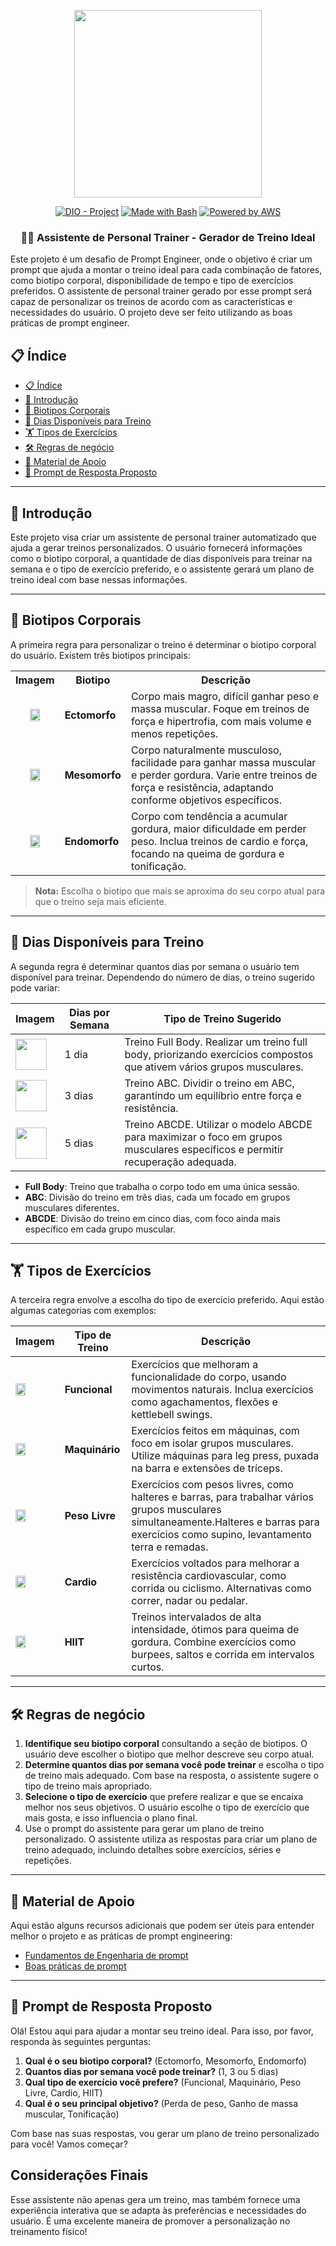 <p align="center">
    <img width="300px" src=".github/assets/logo_2.png">
</p>

<p align="center">
<a href="https://dio.me/"><img src="https://img.shields.io/badge/DIO-Project-FED564?logo=youtube" alt="DIO - Project"></a>
<a href="https://www.gnu.org/software/bash/" title="Go to Bash homepage"><img src="https://img.shields.io/badge/Prompt-Project-FED564?logo=gnu-bash&amp;logoColor=white" alt="Made with Bash"></a>
<a href="https://aws.amazon.com/" title="Powered by AWS">
  <img src="https://img.shields.io/badge/Powered%20by-AWS-FED564?logo=icloud&logoColor=white" alt="Powered by AWS">
</a>
</p>

<p align="center">
  <h3 align="center">🏋️‍♂️ Assistente de Personal Trainer - Gerador de Treino Ideal</h3>
Este projeto é um desafio de Prompt Engineer, onde o objetivo é criar um prompt que ajuda a montar o treino ideal para cada combinação de fatores, como biotipo corporal, disponibilidade de tempo e tipo de exercícios preferidos. O assistente de personal trainer gerado por esse prompt será capaz de personalizar os treinos de acordo com as características e necessidades do usuário.
O projeto deve ser feito utilizando as boas práticas de prompt engineer.
</p>

## 📋 Índice

- [📋 Índice](#-índice)
- [📝 Introdução](#-introdução)
- [💪 Biotipos Corporais](#-biotipos-corporais)
- [📅 Dias Disponíveis para Treino](#-dias-disponíveis-para-treino)
- [🏋️ Tipos de Exercícios](#️-tipos-de-exercícios)
- [🛠️ Regras de negócio](#️-regras-de-negócio)
- [📖 Material de Apoio](#-material-de-apoio)
- [🎯 Prompt de Resposta Proposto](#-prompt-de-resposta-proposto)

---

## 📝 Introdução

Este projeto visa criar um assistente de personal trainer automatizado que ajuda a gerar treinos personalizados. O usuário fornecerá informações como o biotipo corporal, a quantidade de dias disponíveis para treinar na semana e o tipo de exercício preferido, e o assistente gerará um plano de treino ideal com base nessas informações.

---

## 💪 Biotipos Corporais

A primeira regra para personalizar o treino é determinar o biotipo corporal do usuário. Existem três biotipos principais:

<table>
  <tr>
    <th>Imagem</th>
    <th>Biotipo</th>
    <th>Descrição</th>
  </tr>
  <tr>
    <td style="text-align: center;">
      <img src=".github/assets/ectomorph.jpg" width="50%" height="50%">
    </td>
    <td><strong>Ectomorfo</strong></td>
    <td>Corpo mais magro, difícil ganhar peso e massa muscular. Foque em treinos de força e hipertrofia, com mais volume e menos repetições.</td>
  </tr>
  <tr>
    <td style="text-align: center;">
      <img src=".github/assets/mesomorph.jpg" width="50%" height="50%">
    </td>
    <td><strong>Mesomorfo</strong></td>
    <td>Corpo naturalmente musculoso, facilidade para ganhar massa muscular e perder gordura. Varie entre treinos de força e resistência, adaptando conforme objetivos específicos.</td>
  </tr>
  <tr>
    <td style="text-align: center;">
      <img src=".github/assets/endmorph.jpg" width="50%" height="50%">
    </td>
    <td><strong>Endomorfo</strong></td>
    <td>Corpo com tendência a acumular gordura, maior dificuldade em perder peso. Inclua treinos de cardio e força, focando na queima de gordura e tonificação.</td>
  </tr>
</table>

> **Nota:** Escolha o biotipo que mais se aproxima do seu corpo atual para que o treino seja mais eficiente.

---

## 📅 Dias Disponíveis para Treino

A segunda regra é determinar quantos dias por semana o usuário tem disponível para treinar. Dependendo do número de dias, o treino sugerido pode variar:

| **Imagem**                                                     | **Dias por Semana** | **Tipo de Treino Sugerido** |
| -------------------------------------------------------------- | ------------------- | --------------------------- |
| <img src=".github/assets/calendar.png" width="50" height="50"> | 1 dia               | Treino Full Body. Realizar um treino full body, priorizando exercícios compostos que ativem vários grupos musculares.|
| <img src=".github/assets/calendar.png" width="50" height="50"> | 3 dias              | Treino ABC. Dividir o treino em ABC, garantindo um equilíbrio entre força e resistência.|
| <img src=".github/assets/calendar.png" width="50" height="50"> | 5 dias              | Treino ABCDE. Utilizar o modelo ABCDE para maximizar o foco em grupos musculares específicos e permitir recuperação adequada.|

- **Full Body**: Treino que trabalha o corpo todo em uma única sessão.
- **ABC**: Divisão do treino em três dias, cada um focado em grupos musculares diferentes.
- **ABCDE**: Divisão do treino em cinco dias, com foco ainda mais específico em cada grupo muscular.

---

## 🏋️ Tipos de Exercícios

A terceira regra envolve a escolha do tipo de exercício preferido. Aqui estão algumas categorias com exemplos:

| **Imagem**                                                       | **Tipo de Treino** | **Descrição**                                                                                                 |
| ---------------------------------------------------------------- | ------------------ | ------------------------------------------------------------------------------------------------------------- |
| <img src=".github/assets/dumbells.png" width="50%" height="50%"> | **Funcional**      | Exercícios que melhoram a funcionalidade do corpo, usando movimentos naturais. Inclua exercícios como agachamentos, flexões e kettlebell swings.|
| <img src=".github/assets/4760665.png" width="50%" height="50%">  | **Maquinário**     | Exercícios feitos em máquinas, com foco em isolar grupos musculares. Utilize máquinas para leg press, puxada na barra e extensões de tríceps.|
| <img src=".github/assets/barr.png" width="50%" height="50%">     | **Peso Livre**     | Exercícios com pesos livres, como halteres e barras, para trabalhar vários grupos musculares simultaneamente.Halteres e barras para exercícios como supino, levantamento terra e remadas.|
| <img src=".github/assets/cardio.png" width="50%" height="50%">   | **Cardio**         | Exercícios voltados para melhorar a resistência cardiovascular, como corrida ou ciclismo. Alternativas como correr, nadar ou pedalar.|
| <img src=".github/assets/hiit.png" width="50%" height="50%">     | **HIIT**           | Treinos intervalados de alta intensidade, ótimos para queima de gordura. Combine exercícios como burpees, saltos e corrida em intervalos curtos.|

---

## 🛠️ Regras de negócio

1. **Identifique seu biotipo corporal** consultando a seção de biotipos. O usuário deve escolher o biotipo que melhor descreve seu corpo atual.
2. **Determine quantos dias por semana você pode treinar** e escolha o tipo de treino mais adequado. Com base na resposta, o assistente sugere o tipo de treino mais apropriado.
3. **Selecione o tipo de exercício** que prefere realizar e que se encaixa melhor nos seus objetivos. O usuário escolhe o tipo de exercício que mais gosta, e isso influencia o plano final.
4. Use o prompt do assistente para gerar um plano de treino personalizado. O assistente utiliza as respostas para criar um plano de treino adequado, incluindo detalhes sobre exercícios, séries e repetições.

---

## 📖 Material de Apoio

Aqui estão alguns recursos adicionais que podem ser úteis para entender melhor o projeto e as práticas de prompt engineering:

- [Fundamentos de Engenharia de prompt](https://elidianaandrade.gitbook.io/fundamentos-de-engenharia-de-prompts-com-claude-3)
- [Boas práticas de prompt](https://aline-antunes.gitbook.io/otimize-seus-prompts-e-aprenda-mais-usando-ias-1)

---

## 🎯 Prompt de Resposta Proposto

Olá! Estou aqui para ajudar a montar seu treino ideal. Para isso, por favor, responda às seguintes perguntas:

1. **Qual é o seu biotipo corporal?** (Ectomorfo, Mesomorfo, Endomorfo)
2. **Quantos dias por semana você pode treinar?** (1, 3 ou 5 dias)
3. **Qual tipo de exercício você prefere?** (Funcional, Maquinário, Peso Livre, Cardio, HIIT)
4. **Qual é o seu principal objetivo?** (Perda de peso, Ganho de massa muscular, Tonificação)

Com base nas suas respostas, vou gerar um plano de treino personalizado para você! Vamos começar?

## Considerações Finais

Esse assistente não apenas gera um treino, mas também fornece uma experiência interativa que se adapta às preferências e necessidades do usuário. 
É uma excelente maneira de promover a personalização no treinamento físico!

